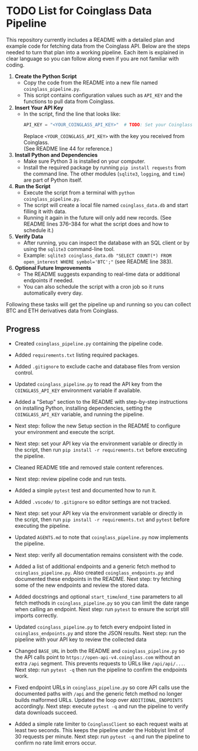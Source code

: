 # TODO List for Coinglass Data Pipeline

This repository currently includes a README with a detailed plan and example code for fetching data from the Coinglass API. Below are the steps needed to turn that plan into a working pipeline. Each item is explained in clear language so you can follow along even if you are not familiar with coding.

1. **Create the Python Script**  
   - Copy the code from the README into a new file named `coinglass_pipeline.py`.  
   - This script contains configuration values such as `API_KEY` and the functions to pull data from Coinglass.
2. **Insert Your API Key**  
   - In the script, find the line that looks like:
     ```python
     API_KEY = "<YOUR_COINGLASS_API_KEY>"  # TODO: Set your Coinglass API key here.
     ```
     Replace `<YOUR_COINGLASS_API_KEY>` with the key you received from Coinglass.  
     (See README line 44 for reference.)
3. **Install Python and Dependencies**  
   - Make sure Python 3 is installed on your computer.  
   - Install the required package by running `pip install requests` from the command line. The other modules (`sqlite3`, `logging`, and `time`) are part of Python itself.
4. **Run the Script**  
   - Execute the script from a terminal with `python coinglass_pipeline.py`.  
   - The script will create a local file named `coinglass_data.db` and start filling it with data.  
   - Running it again in the future will only add new records. (See README lines 376–384 for what the script does and how to schedule it.)
5. **Verify Data**  
   - After running, you can inspect the database with an SQL client or by using the `sqlite3` command-line tool.  
   - Example: `sqlite3 coinglass_data.db "SELECT COUNT(*) FROM open_interest WHERE symbol='BTC';"` (see README line 383).
6. **Optional Future Improvements**  
   - The README suggests expanding to real-time data or additional endpoints if needed.  
   - You can also schedule the script with a cron job so it runs automatically every day.

Following these tasks will get the pipeline up and running so you can collect BTC and ETH derivatives data from Coinglass.

## Progress
- Created `coinglass_pipeline.py` containing the pipeline code.
- Added `requirements.txt` listing required packages.
- Added `.gitignore` to exclude cache and database files from version control.
- Updated `coinglass_pipeline.py` to read the API key from the `COINGLASS_API_KEY` environment variable if available.
- Added a "Setup" section to the README with step-by-step instructions on installing Python, installing dependencies, setting the `COINGLASS_API_KEY` variable, and running the pipeline.
- Next step: follow the new Setup section in the README to configure your environment and execute the script.
- Next step: set your API key via the environment variable or directly in the script, then run `pip install -r requirements.txt` before executing the pipeline.
- Cleaned README title and removed stale content references.
- Next step: review pipeline code and run tests.
- Added a simple `pytest` test and documented how to run it.
- Added `.vscode/` to `.gitignore` so editor settings are not tracked.
- Next step: set your API key via the environment variable or directly in the script,
  then run `pip install -r requirements.txt` and `pytest` before executing the pipeline.
- Updated `AGENTS.md` to note that `coinglass_pipeline.py` now implements the pipeline.
- Next step: verify all documentation remains consistent with the code.
- Added a list of additional endpoints and a generic fetch method to
  `coinglass_pipeline.py`. Also created `coinglass_endpoints.py` and
  documented these endpoints in the README.
  Next step: try fetching some of the new endpoints and review the stored data.

- Added docstrings and optional ``start_time``/``end_time`` parameters to all
  fetch methods in ``coinglass_pipeline.py`` so you can limit the date range
  when calling an endpoint.
  Next step: run ``pytest`` to ensure the script still imports correctly.


- Updated `coinglass_pipeline.py` to fetch every endpoint listed in `coinglass_endpoints.py` and store the JSON results.
  Next step: run the pipeline with your API key to review the collected data

- Changed `BASE_URL` in both the README and `coinglass_pipeline.py` so the API
  calls point to `https://open-api-v4.coinglass.com` without an extra `/api`
  segment. This prevents requests to URLs like `/api/api/...`.
  Next step: run `pytest -q` then run the pipeline to confirm the endpoints work.

- Fixed endpoint URLs in `coinglass_pipeline.py` so core API calls use the
  documented paths with `/api` and the generic fetch method no longer builds
  malformed URLs. Updated the loop over `ADDITIONAL_ENDPOINTS` accordingly.
  Next step: execute `pytest -q` and run the pipeline to verify data downloads
  succeed.

- Added a simple rate limiter to `CoinglassClient` so each request waits at
  least two seconds. This keeps the pipeline under the Hobbyist limit of 30
  requests per minute.
  Next step: run `pytest -q` and run the pipeline to confirm no rate limit
  errors occur.
